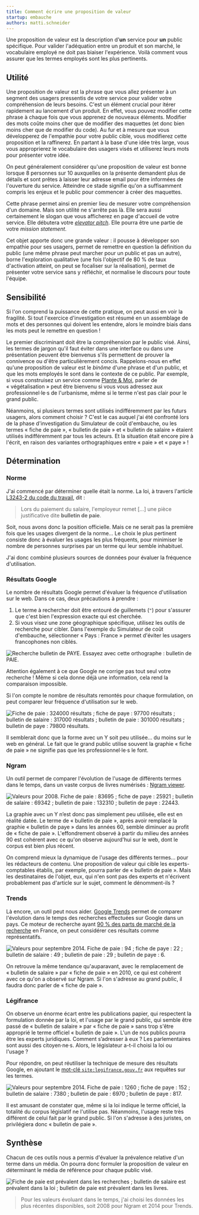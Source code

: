 ```yaml
---
title: Comment écrire une proposition de valeur
startup: embauche
authors: matti.schneider
---
```


Une proposition de valeur est la description d'**un** service pour **un** public spécifique. Pour valider l'adéquation entre un produit et son marché, le vocabulaire employé ne doit pas biaiser l'expérience. Voilà comment vous assurer que les termes employés sont les plus pertinents.

<!--more-->


## Utilité

Une proposition de valeur est la phrase que vous allez présenter à un segment des usagers pressentis de votre service pour valider votre compréhension de leurs besoins. C'est un élément crucial pour itérer rapidement au lancement d'un produit. En effet, vous pouvez modifier cette phrase à chaque fois que vous apprenez de nouveaux éléments. Modifier des mots coûte moins cher que de modifier des maquettes (et donc bien moins cher que de modifier du code). Au fur et à mesure que vous développerez de l'empathie pour votre public cible, vous modifierez cette proposition et la raffinerez. En partant à la base d'une idée très large, vous vous approprierez le vocabulaire des usagers visés et utiliserez leurs mots pour présenter votre idée.

On peut généralement considérer qu'une proposition de valeur est bonne lorsque 8 personnes sur 10 auxquelles on la présente demandent plus de détails et sont prêtes à laisser leur adresse email pour être informées de l'ouverture du service. Atteindre ce stade signifie qu'on a suffisamment compris les enjeux et le public pour commencer à créer des maquettes.

Cette phrase permet ainsi en premier lieu de mesurer votre compréhension d'un domaine. Mais son utilité ne s'arrête pas là. Elle sera aussi certainement le slogan que vous afficherez en page d'accueil de votre service. Elle débutera votre [_elevator pitch_](https://fr.wikipedia.org/wiki/Elevator_pitch). Elle pourra être une partie de votre _mission statement_.

Cet objet apporte donc une grande valeur : il pousse à développer son empathie pour ses usagers, permet de remettre en question la définition du public (une même phrase peut marcher pour un public et pas un autre), borne l'exploration qualitative (une fois l'objectif de 80 % de taux d'activation atteint, on peut se focaliser sur la réalisation), permet de présenter votre service sans y réfléchir, et normalise le discours pour toute l'équipe.


## Sensibilité

Si l'on comprend la puissance de cette pratique, on peut aussi en voir la fragilité. Si tout l'exercice d'investigation est résumé en un assemblage de mots et des personnes qui doivent les entendre, alors le moindre biais dans les mots peut le remettre en question !

Le premier discriminant doit être la compréhension par le public visé. Ainsi, les termes de jargon qu'il faut éviter dans une interface ou dans une présentation peuvent être bienvenus s'ils permettent de prouver la connivence ou d'être particulièrement concis. Rappelons-nous en effet qu'une proposition de valeur est le _binôme_ d'une phrase et d'un public, et que les mots employés le sont dans le contexte de ce public. Par exemple, si vous construisez un service comme [Plante & Moi](https://beta.gouv.fr/startup/plante-et-moi), parler de « végétalisation » peut être bienvenu si vous vous adressez aux professionnel·le·s de l'urbanisme, même si le terme n'est pas clair pour le grand public.

Néanmoins, si plusieurs termes sont utilisés indifféremment par les futurs usagers, alors comment choisir ? C'est le cas auquel j'ai été confronté lors de la phase d'investigation du Simulateur de coût d'embauche, ou les termes « fiche de paie », « bulletin de paie » et « bulletin de salaire » étaient utilisés indifféremment par tous les acteurs. Et la situation était encore pire à l'écrit, en raison des variantes orthographiques entre « paie » et « paye » !


## Détermination

### Norme

J'ai commencé par déterminer quelle était la norme. La loi, à travers l'article [L3243-2 du code du travail](https://www.legifrance.gouv.fr/affichCodeArticle.do?cidTexte=LEGITEXT000006072050&idArticle=LEGIARTI000006902863&dateTexte=&categorieLien=cid), dit :

> Lors du paiement du salaire, l'employeur remet […] une pièce justificative dite **bulletin de paie**.

Soit, nous avons donc la position officielle. Mais ce ne serait pas la première fois que les usages divergent de la norme… Le choix le plus pertinent consiste donc à évaluer les usages les plus fréquents, pour minimiser le nombre de personnes surprises par un terme qui leur semble inhabituel.

J'ai donc combiné plusieurs sources de données pour évaluer la fréquence d'utilisation.


### Résultats Google

Le nombre de résultats Google permet d'évaluer la fréquence d'utilisation sur le web. Dans ce cas, deux précautions à prendre :

1. Le terme à rechercher doit être entouré de guillemets (`"`) pour s'assurer que c'est bien l'expression exacte qui est cherchée.
2. Si vous visez une zone géographique spécifique, utilisez les outils de recherche pour cibler. Dans l'exemple du Simulateur de coût d'embauche, sélectionner « Pays : France » permet d'éviter les usagers francophones non ciblés.

![Recherche bulletin de PAYE. Essayez avec cette orthographe : bulletin de PAIE.](/img/posts/2017-07-21-comment-ecrire-proposition-valeur/google-france.png)

Attention également à ce que Google ne corrige pas tout seul votre recherche ! Même si cela donne déjà une information, cela rend la comparaison impossible.

Si l'on compte le nombre de résultats remontés pour chaque formulation, on peut comparer leur fréquence d'utilisation sur le web.

![Fiche de paie : 324000 résultats ; fiche de paye : 97700 résultats ; bulletin de salaire : 317000 résultats ; bulletin de paie : 301000 résultats ; bulletin de paye : 79800 résultats.](/img/posts/2017-07-21-comment-ecrire-proposition-valeur/google-results.png)

Il semblerait donc que la forme avec un Y soit peu utilisée… du moins sur le web en général. Le fait que le grand public utilise souvent la graphie « fiche de paie » ne signifie pas que les professionnel·le·s le font.

### Ngram

Un outil permet de comparer l'évolution de l'usage de différents termes dans le temps, dans un vaste corpus de livres numérisés : [Ngram viewer](https://books.google.com/ngrams).

![Valeurs pour 2008. Fiche de paie : 83695 ; fiche de paye : 25921 ; bulletin de salaire : 69342 ; bulletin de paie : 132310 ; bulletin de paye : 22443.](/img/posts/2017-07-21-comment-ecrire-proposition-valeur/ngrams.png)

La graphie avec un Y n’est donc pas simplement peu utilisée, elle est en réalité datée. Le terme de « bulletin de paie », après avoir remplacé la graphie « bulletin de paye » dans les années 60, semble diminuer au profit de « fiche de paie ». L'effondrement observé à partir du milieu des années 90 est cohérent avec ce qu'on observe aujourd'hui sur le web, dont le corpus est bien plus récent.

On comprend mieux la dynamique de l'usage des différents termes… pour les rédacteurs de contenu. Une proposition de valeur qui cible les experts-comptables établis, par exemple, pourra parler de « bulletin de paie ». Mais les destinataires de l'objet, eux, qui n'en sont pas des experts et n'écrivent probablement pas d'article sur le sujet, comment le dénomment-ils ?

### Trends

Là encore, un outil peut nous aider. [Google Trends](https://trends.google.com) permet de comparer l'évolution dans le temps des recherches effectuées sur Google dans un pays. Ce moteur de recherche ayant [90 % des parts de marché de la recherche](http://gs.statcounter.com/search-engine-market-share/all/france) en France, on peut considérer ces résultats comme représentatifs.

![Valeurs pour septembre 2014. Fiche de paie : 94 ; fiche de paye : 22 ; bulletin de salaire : 49 ; bulletin de paie : 29 ; bulletin de paye : 6.](/img/posts/2017-07-21-comment-ecrire-proposition-valeur/trends.png)

On retrouve la même tendance qu'auparavant, avec le remplacement de « bulletin de salaire » par « fiche de paie » en 2010, ce qui est cohérent avec ce qu'on a observé sur Ngram. Si l'on s'adresse au grand public, il faudra donc parler de « fiche de paie ».

### Légifrance

On observe un énorme écart entre les publications papier, qui respectent la formulation donnée par la loi, et l'usage par le grand public, qui semble être passé de « bulletin de salaire » par « fiche de paie » sans trop s'être approprié le terme officiel « bulletin de paie ». L'un de nos publics pourra être les experts juridiques. Comment s’adresser à eux ? Les parlementaires sont aussi des citoyen·ne·s. Alors, le législateur a-t-il choisi la loi ou l'usage ?

Pour répondre, on peut réutiliser la technique de mesure des résultats Google, en ajoutant le [mot-clé `site:legifrance.gouv.fr`](https://support.google.com/websearch/answer/2466433?hl=fr) aux requêtes sur les termes.

![Valeurs pour septembre 2014. Fiche de paie : 1260 ; fiche de paye : 152 ; bulletin de salaire : 7380 ; bulletin de paie : 6970 ; bulletin de paye : 817.](/img/posts/2017-07-21-comment-ecrire-proposition-valeur/google-legifrance.png)

Il est amusant de constater que, même si la loi indique le terme officiel, la totalité du corpus législatif ne l'utilise pas. Néanmoins, l'usage reste très différent de celui fait par le grand public. Si l'on s'adresse à des juristes, on privilégiera donc « bulletin de paie ».


## Synthèse

Chacun de ces outils nous a permis d'évaluer la prévalence relative d'un terme dans un média. On pourra donc formuler la proposition de valeur en déterminant le média de référence pour chaque public visé.

![Fiche de paie est prévalent dans les recherches ; bulletin de salaire est prévalent dans la loi ; bulletin de paie est prévalent dans les livres.](/img/posts/2017-07-21-comment-ecrire-proposition-valeur/recap.png)

> Pour les valeurs évoluant dans le temps, j'ai choisi les données les plus récentes disponibles, soit 2008 pour Ngram et 2014 pour Trends.
